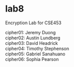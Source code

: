 # lab8
Encryption Lab for CSE453

<p>
cipher01: Jeremy Duong<br>
cipher02: Austin Lundberg<br>
cipher03: David Headrick<br>
cipher04: Timothy Stephenson<br>
cipher05: Gabriel Sanahuano<br>
cipher06: Sophia Pearson<br>
</p>
